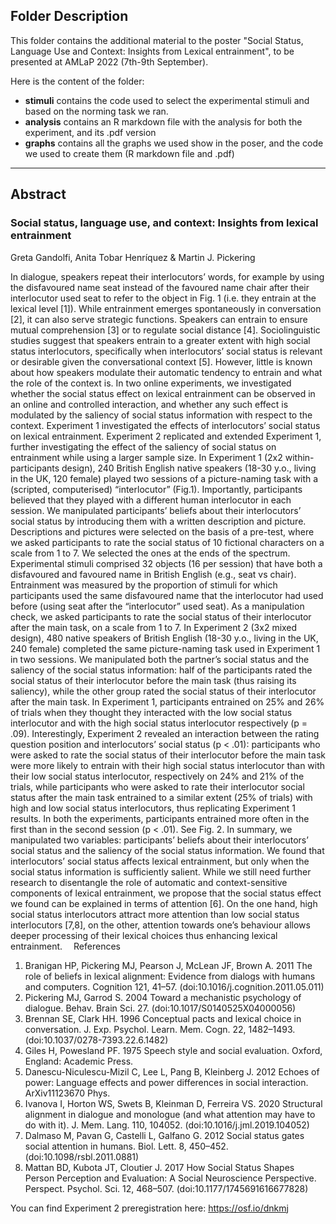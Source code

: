 ## Folder Description
This folder contains the additional material to the poster "Social Status, Language Use and Context: Insights from Lexical entrainment", to be presented at AMLaP 2022 (7th-9th September). 

Here is the content of the folder: 
* __stimuli__ contains the code used to select the experimental stimuli and based on the norming task we ran. 
* __analysis__ contains an R markdown file with the analysis for both the experiment, and its .pdf version
* __graphs__ contains all the graphs we used show in the poser, and the code we used to create them (R markdown file and .pdf)

_____

## Abstract

### Social status, language use, and context: Insights from lexical entrainment

Greta Gandolfi, Anita Tobar Henríquez & Martin J. Pickering 

In dialogue, speakers repeat their interlocutors’ words, for example by using the disfavoured name seat instead of the favoured name chair after their interlocutor used seat to refer to the object in Fig. 1 (i.e. they entrain at the lexical level [1]). While entrainment emerges spontaneously in conversation [2], it can also serve strategic functions. Speakers can entrain to ensure mutual comprehension [3] or to regulate social distance [4]. Sociolinguistic studies suggest that speakers entrain to a greater extent with high social status interlocutors, specifically when interlocutors’ social status is relevant or desirable given the conversational context [5]. However, little is known about how speakers modulate their automatic tendency to entrain and what the role of the context is. 
In two online experiments, we investigated whether the social status effect on lexical entrainment can be observed in an online and controlled interaction, and whether any such effect is modulated by the saliency of social status information with respect to the context. Experiment 1 investigated the effects of interlocutors’ social status on lexical entrainment. Experiment 2 replicated and extended Experiment 1, further investigating the effect of the saliency of social status on entrainment while using a larger sample size. 
In Experiment 1 (2x2 within-participants design), 240 British English native speakers (18-30 y.o., living in the UK, 120 female) played two sessions of a picture-naming task with a (scripted, computerised) “interlocutor” (Fig.1). Importantly, participants believed that they played with a different human interlocutor in each session. We manipulated participants’ beliefs about their interlocutors’ social status by introducing them with a written description and picture. Descriptions and pictures were selected on the basis of a pre-test, where we asked participants to rate the social status of 10 fictional characters on a scale from 1 to 7. We selected the ones at the ends of the spectrum. Experimental stimuli comprised 32 objects (16 per session) that have both a disfavoured and favoured name in British English (e.g., seat vs chair). Entrainment was measured by the proportion of stimuli for which participants used the same disfavoured name that the interlocutor had used before (using seat after the “interlocutor” used seat). As a manipulation check, we asked participants to rate the social status of their interlocutor after the main task, on a scale from 1 to 7. In Experiment 2 (3x2 mixed design), 480 native speakers of British English (18-30 y.o., living in the UK, 240 female) completed the same picture-naming task used in Experiment 1 in two sessions. We manipulated both the partner’s social status and the saliency of the social status information: half of the participants rated the social status of their interlocutor before the main task (thus raising its saliency), while the other group rated the social status of their interlocutor after the main task. 
	In Experiment 1, participants entrained on 25% and 26% of trials when they thought they interacted with the low social status interlocutor and with the high social status interlocutor respectively (p = .09). Interestingly, Experiment 2 revealed an interaction between the rating question position and interlocutors’ social status (p < .01): participants who were asked to rate the social status of their interlocutor before the main task were more likely to entrain with their high social status interlocutor than with their low social status interlocutor, respectively on 24% and 21% of the trials, while participants who were asked to rate their interlocutor social status after the main task entrained to a similar extent (25% of trials) with high and low social status interlocutors, thus replicating Experiment 1 results. In both the experiments, participants entrained more often in the first than in the second session (p < .01). See Fig. 2. 
	In summary, we manipulated two variables: participants’ beliefs about their interlocutors’ social status and the saliency of the social status information. We found that interlocutors’ social status affects lexical entrainment, but only when the social status information is sufficiently salient. While we still need further research to disentangle the role of automatic and context-sensitive components of lexical entrainment, we propose that the social status effect we found can be explained in terms of attention [6]. On the one hand, high social status interlocutors attract more attention than low social status interlocutors [7,8], on the other, attention towards one’s behaviour allows deeper processing of their lexical choices thus enhancing lexical entrainment. 
References
 
1.	Branigan HP, Pickering MJ, Pearson J, McLean JF, Brown A. 2011 The role of beliefs in lexical alignment: Evidence from dialogs with humans and computers. Cognition 121, 41–57. (doi:10.1016/j.cognition.2011.05.011)
2.	Pickering MJ, Garrod S. 2004 Toward a mechanistic psychology of dialogue. Behav. Brain Sci. 27. (doi:10.1017/S0140525X04000056)
3.	Brennan SE, Clark HH. 1996 Conceptual pacts and lexical choice in conversation. J. Exp. Psychol. Learn. Mem. Cogn. 22, 1482–1493. (doi:10.1037/0278-7393.22.6.1482)
4.	Giles H, Powesland PF. 1975 Speech style and social evaluation. Oxford,  England: Academic Press. 
5.	Danescu-Niculescu-Mizil C, Lee L, Pang B, Kleinberg J. 2012 Echoes of power: Language effects and power differences in social interaction. ArXiv11123670 Phys. 
6.	Ivanova I, Horton WS, Swets B, Kleinman D, Ferreira VS. 2020 Structural alignment in dialogue and monologue (and what attention may have to do with it). J. Mem. Lang. 110, 104052. (doi:10.1016/j.jml.2019.104052)
7.	Dalmaso M, Pavan G, Castelli L, Galfano G. 2012 Social status gates social attention in humans. Biol. Lett. 8, 450–452. (doi:10.1098/rsbl.2011.0881)
8.	Mattan BD, Kubota JT, Cloutier J. 2017 How Social Status Shapes Person Perception and Evaluation: A Social Neuroscience Perspective. Perspect. Psychol. Sci. 12, 468–507. (doi:10.1177/1745691616677828)

You can find Experiment 2 preregistration here: https://osf.io/dnkmj

